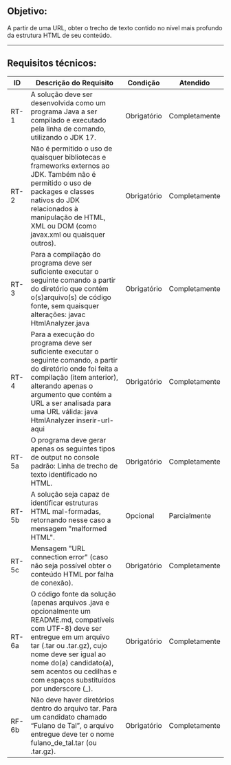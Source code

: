 

## Objetivo:
 A partir de uma URL, obter o trecho de texto contido no nível mais profundo da estrutura HTML de seu conteúdo. 

-------
## Requisitos técnicos:

| ID    | Descrição do Requisito                                                                                                                                                                                                                                                                   | Condição    | Atendido      |
| ----- | ---------------------------------------------------------------------------------------------------------------------------------------------------------------------------------------------------------------------------------------------------------------------------------------- | ----------- | ------------- |
| RT-1  | A solução deve ser desenvolvida como um programa Java a ser compilado e executado pela linha de comando, utilizando o JDK 17.                                                                                                                                                            | Obrigatório | Completamente |
| RT-2  | Não é permitido o uso de quaisquer bibliotecas e frameworks externos ao JDK. Também não é permitido o uso de packages e classes nativos do JDK relacionados à manipulação de HTML, XML ou DOM (como javax.xml ou quaisquer outros).                                                      | Obrigatório | Completamente |
| RT-3  | Para a compilação do programa deve ser suficiente executar o seguinte comando a partir do diretório que contém o(s)arquivo(s) de código fonte, sem quaisquer alterações: javac HtmlAnalyzer.java                                                                                         | Obrigatório | Completamente |
| RT-4  | Para a execução do programa deve ser suficiente executar o seguinte comando, a partir do diretório onde foi feita a compilação (item anterior), alterando apenas o argumento que contém a URL a ser analisada para uma URL válida: java HtmlAnalyzer inserir-url-aqui                    | Obrigatório | Completamente |
| RT-5a | O programa deve gerar apenas os seguintes tipos de output no console padrão: Linha de trecho de texto identificado no HTML.                                                                                                                                                              | Obrigatório | Completamente |
| RT-5b | A solução seja capaz de identificar estruturas HTML mal-formadas, retornando nesse caso a mensagem "malformed HTML".                                                                                                                                                                     | Opcional    | Parcialmente  |
| RT-5c | Mensagem "URL connection error" (caso não seja possível obter o conteúdo HTML por falha de conexão).                                                                                                                                                                                     | Obrigatório | Completamente |
| RT-6a | O código fonte da solução (apenas arquivos .java e opcionalmente um README.md, compatíveis com UTF-8) deve ser entregue em um arquivo tar (.tar ou .tar.gz), cujo nome deve ser igual ao nome do(a) candidato(a), sem acentos ou cedilhas e com espaços substituídos por underscore (_). | Obrigatório | Completamente |
| RF-6b | Não deve haver diretórios dentro do arquivo tar. Para um candidato chamado “Fulano de Tal”, o arquivo entregue deve ter o nome fulano_de_tal.tar (ou .tar.gz).                                                                                                                           | Obrigatório | Completamente |
